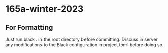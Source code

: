 # 165a-winter-2023
## For Formatting
Just run black . in the root directory before committing. Discuss in server any modifications to the Black configuration in project.toml before doing so.